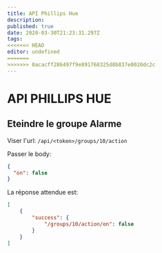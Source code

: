```yaml
---
title: API Phillips Hue
description: 
published: true
date: 2020-03-30T21:23:31.297Z
tags: 
<<<<<<< HEAD
editor: undefined
=======
>>>>>>> 0acacff286497f9e891768325d8b837e0020dc2c
---
```


# API PHILLIPS HUE 

## Eteindre le groupe Alarme

Viser l'url:
`/api/<token>/groups/10/action`

Passer le body:
```json
{
  "on": false
}
```

La réponse attendue est:
```json
[
	{
		"success": {
			"/groups/10/action/on": false
		}
	}
]
```
